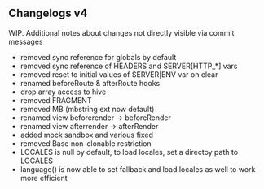 Changelogs v4
---

WIP. Additional notes about changes not directly visible via commit messages

- removed sync reference for globals by default
- removed sync reference of HEADERS and SERVER[HTTP_*] vars
- removed reset to initial values of SERVER|ENV var on clear
- renamed beforeRoute & afterRoute hooks
- drop array access to hive
- removed FRAGMENT
- removed MB (mbstring ext now default)
- renamed view beforerender -> beforeRender
- renamed view afterrender -> afterRender
- added mock sandbox and various fixed
- removed Base non-clonable restriction
- LOCALES is null by default, to load locales, set a directoy path to LOCALES
- language() is now able to set fallback and load locales as well to work more efficient